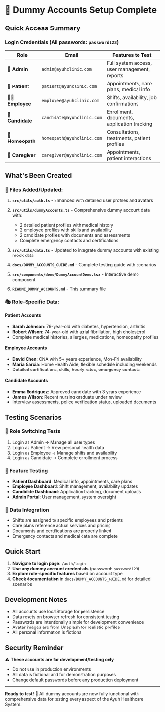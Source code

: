 # 🔐 Dummy Accounts Setup Complete

## Quick Access Summary

### Login Credentials (All passwords: `password123`)

| Role | Email | Features to Test |
|------|-------|-----------------|
| **👑 Admin** | `admin@ayuhclinic.com` | Full system access, user management, reports |
| **🏥 Patient** | `patient@ayuhclinic.com` | Appointments, care plans, medical info |
| **👨‍⚕️ Employee** | `employee@ayuhclinic.com` | Shifts, availability, job confirmations |
| **🎯 Candidate** | `candidate@ayuhclinic.com` | Enrollment, documents, application tracking |
| **🌿 Homeopath** | `homeopath@ayuhclinic.com` | Consultations, treatments, patient profiles |
| **🤝 Caregiver** | `caregiver@ayuhclinic.com` | Appointments, patient interactions |

## What's Been Created

### 📁 Files Added/Updated:

1. **`src/utils/auth.ts`** - Enhanced with detailed user profiles and avatars
2. **`src/utils/dummyAccounts.ts`** - Comprehensive dummy account data with:
   - 2 detailed patient profiles with medical history
   - 2 employee profiles with skills and availability
   - 2 candidate profiles with documents and assessments
   - Complete emergency contacts and certifications

3. **`src/utils/data.ts`** - Updated to integrate dummy accounts with existing mock data
4. **`docs/DUMMY_ACCOUNTS_GUIDE.md`** - Complete testing guide with scenarios
5. **`src/components/demo/DummyAccountDemo.tsx`** - Interactive demo component
6. **`README_DUMMY_ACCOUNTS.md`** - This summary file

### 🎭 Role-Specific Data:

#### Patient Accounts
- **Sarah Johnson**: 79-year-old with diabetes, hypertension, arthritis
- **Robert Wilson**: 74-year-old with atrial fibrillation, high cholesterol
- Complete medical histories, allergies, medications, homeopathy profiles

#### Employee Accounts  
- **David Chen**: CNA with 5+ years experience, Mon-Fri availability
- **Maria Garcia**: Home Health Aide, flexible schedule including weekends
- Detailed certifications, skills, hourly rates, emergency contacts

#### Candidate Accounts
- **Emma Rodriguez**: Approved candidate with 3 years experience
- **James Wilson**: Recent nursing graduate under review
- Interview assessments, police verification status, uploaded documents

## Testing Scenarios

### 🔄 Role Switching Tests
1. Login as Admin → Manage all user types
2. Login as Patient → View personal health data
3. Login as Employee → Manage shifts and availability  
4. Login as Candidate → Complete enrollment process

### 🚀 Feature Testing
- **Patient Dashboard**: Medical info, appointments, care plans
- **Employee Dashboard**: Shift management, availability updates
- **Candidate Dashboard**: Application tracking, document uploads
- **Admin Portal**: User management, system oversight

### 💾 Data Integration
- Shifts are assigned to specific employees and patients
- Care plans reference actual services and pricing
- Documents and certifications are properly linked
- Emergency contacts and medical data are complete

## Quick Start

1. **Navigate to login page**: `/auth/login`
2. **Use any dummy account credentials** (password: `password123`)
3. **Explore role-specific features** based on account type
4. **Check documentation** in `docs/DUMMY_ACCOUNTS_GUIDE.md` for detailed scenarios

## Development Notes

- All accounts use localStorage for persistence
- Data resets on browser refresh for consistent testing
- Passwords are intentionally simple for development convenience
- Avatar images are from Unsplash for realistic profiles
- All personal information is fictional

## Security Reminder

⚠️ **These accounts are for development/testing only**
- Do not use in production environments
- All data is fictional and for demonstration purposes
- Change default passwords before any production deployment

---

**Ready to test!** 🎉 All dummy accounts are now fully functional with comprehensive data for testing every aspect of the Ayuh Healthcare System.